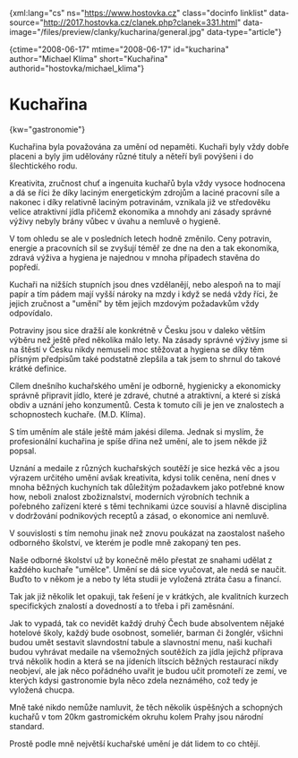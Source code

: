 
{xml:lang="cs" ns="https://www.hostovka.cz" class="docinfo linklist" data-source="http://2017.hostovka.cz/clanek.php?clanek=331.html" data-image="/files/preview/clanky/kucharina/general.jpg" data-type="article"}

{ctime="2008-06-17" mtime="2008-06-17" id="kucharina" author="Michael Klíma" short="Kuchařina" authorid="hostovka/michael_klima"}

# Kuchařina

<!-- generated attribute kw by user_udpatekw.sh on 2019-03-13, do not edit -->

{kw="gastronomie"}

Kuchařina byla považována za umění od nepaměti. Kuchaři byly vždy dobře placeni a byly jim udělovány různé tituly a něteří byli povýšeni i do šlechtického rodu.

Kreativita, zručnost chuť a ingenuita kuchařů byla vždy vysoce hodnocena a dá se říci že díky laciným energetickým zdrojům a laciné pracovní síle a nakonec i díky relativně laciným potravinám, vznikala již ve středověku velice atraktivní jídla přičemž ekonomika a mnohdy ani zásady správné výživy nebyly brány vůbec v úvahu a nemluvě o hygieně.

V tom ohledu se ale v posledních letech hodně změnilo. Ceny potravin, energie a pracovních sil se zvyšují téměř ze dne na den a tak ekonomika, zdravá výživa a hygiena je najednou v mnoha případech stavěna do popředí.

Kuchaři na nižších stupních jsou dnes vzdělanějí, nebo alespoň na to mají papír a tím pádem mají vyšší nároky na mzdy i když se nedá vždy říci, že jejich zručnost a "umění" by těm jejich mzdovým požadavkům vždy odpovídalo.

Potraviny jsou sice dražší ale konkrétně v Česku jsou v daleko větším výběru než ještě před několika málo lety. Na zásady správné výživy jsme si na štěstí v Česku nikdy nemuseli moc stěžovat a hygiena se díky těm přísným předpisům také podstatně zlepšila a tak jsem to shrnul do takové krátké definice.

Cílem dnešního kuchařského umění je odborně, hygienicky a ekonomicky správně připravit jídlo, které je zdravé, chutné a atraktivní, a které si získá obdiv a uznání jeho konzumentů. Cesta k tomuto cíli je jen ve znalostech a schopnostech kuchaře. (M.D. Klíma).

S tím uměním ale stále ještě mám jakési dilema. Jednak si myslím, že profesionální kuchařina je spíše dřina než umění, ale to jsem někde již popsal.

Uznání a medaile z různých kuchařských soutěží je sice hezká věc a jsou výrazem určitého umění avšak kreativita, kdysi tolik ceněna, není dnes v mnoha běžných kuchyních tak důležitým požadavkem jako potřebné know how, neboli znalost zbožiznalství, moderních výrobních technik a pořebného zařízení které s těmi technikami úzce souvisí a hlavně disciplina v dodržování podnikových receptů a zásad, o ekonomice ani nemluvě.

V souvislosti s tím nemohu jinak než znovu poukázat na zaostalost našeho odborného školství, ve kterém je podle mně zakopaný ten pes.

Naše odborné školství už by konečně mělo přestat ze snahami udělat z každého kuchaře "umělce". Umění se dá sice vyučovat, ale nedá se naučit. Buďto to v někom je a nebo ty léta studii je vyložená ztráta času a financí.

Tak jak již několik let opakuji, tak řešení je v krátkých, ale kvalitních kurzech specifických znalostí a dovedností a to třeba i při zaměsnání.

Jak to vypadá, tak co nevidět každý druhý Čech bude absolventem nějaké hotelové školy, každý bude osobnost, someliér, barman či žonglér, všichni budou umět sestavit slavndostní tabule a slavnostní menu, naši kuchaři budou vyhrávat medaile na všemožných soutěžích za jídla jejichž příprava trvá několik hodin a která se na jídeních lítscích běžných restaurací nikdy neobjeví, ale jak něco pořádného uvařit je budou učit promoteří ze zemí, ve kterých kdysi gastronomie byla něco zdela neznámého, což tedy je vyložená chucpa.

Mně také nikdo nemůže namluvit, že těch několik úspěšných a schopných kuchařů v tom 20km gastromickém okruhu kolem Prahy jsou národní standard.

Prostě podle mně největší kuchařské umění je dát lidem to co chtějí.


